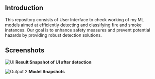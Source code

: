 ## Introduction

This repository consists of User Interface to check working of my ML models aimed at efficiently detecting and classifying fire and smoke instances. Our goal is to enhance safety measures and prevent potential hazards by providing robust detection solutions.

## Screenshots

![UI](https://drive.google.com/uc?export=view&id=1lrHt7S8TFyyK4RXDbbHVyKDd4UICwFti)
**Result Snapshot of UI after detection**

![Output 2](https://drive.google.com/uc?export=view&id=1kaAgFeQzYKrsFZtzKUF1uwkYJaDDkyEu)
**Model Snapshots**

